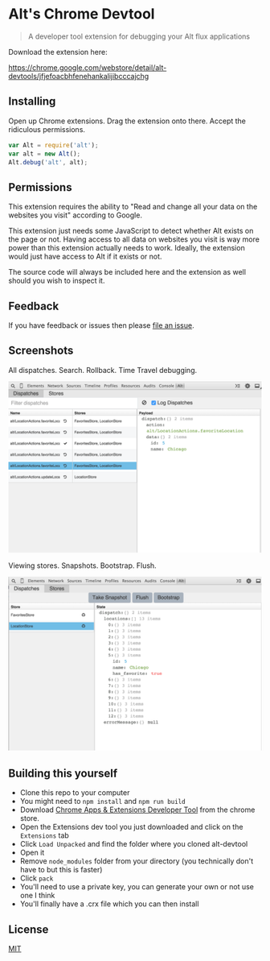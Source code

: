 # Alt's Chrome Devtool

> A developer tool extension for debugging your Alt flux applications

Download the extension here:

https://chrome.google.com/webstore/detail/alt-devtools/jfjefoacbhfenehankalijibcccajchg

## Installing

Open up Chrome extensions. Drag the extension onto there. Accept the ridiculous permissions.

```js
var Alt = require('alt');
var alt = new Alt();
Alt.debug('alt', alt);
```


## Permissions

This extension requires the ability to "Read and change all your data on the websites you visit" according to Google.

This extension just needs some JavaScript to detect whether Alt exists on the page or not. Having access to all data on websites you visit is way more power than this extension actually needs to work. Ideally, the extension would just have access to Alt if it exists or not.

The source code will always be included here and the extension as well should you wish to inspect it.


## Feedback

If you have feedback or issues then please [file an issue](https://github.com/goatslacker/alt-devtool/issues).


## Screenshots

All dispatches. Search. Rollback. Time Travel debugging.

![Dispatches](screenshots/1.png)

Viewing stores. Snapshots. Bootstrap. Flush.

![Stores](screenshots/2.png)


## Building this yourself

* Clone this repo to your computer
* You might need to `npm install` and `npm run build`
* Download [Chrome Apps & Extensions Developer Tool](https://chrome.google.com/webstore/detail/chrome-apps-extensions-de/ohmmkhmmmpcnpikjeljgnaoabkaalbgc) from the chrome store.
* Open the Extensions dev tool you just downloaded and click on the `Extensions` tab
* Click `Load Unpacked` and find the folder where you cloned alt-devtool
* Open it
* Remove `node_modules` folder from your directory (you technically don't have to but this is faster)
* Click `pack`
* You'll need to use a private key, you can generate your own or not use one I think
* You'll finally have a .crx file which you can then install


## License

[MIT](http://josh.mit-license.org)
